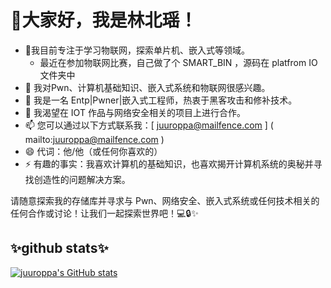 # 👋大家好，我是林北瑶！

- 🔭我目前专注于学习物联网，探索单片机、嵌入式等领域。
   - 最近在参加物联网比赛，自己做了个 SMART_BIN ，源码在 platfrom IO 文件夹中
- 🌱 我对Pwn、计算机基础知识、嵌入式系统和物联网很感兴趣。
- 👀 我是一名 Entp|Pwner|嵌入式工程师，热衷于黑客攻击和修补技术。
- 💞️ 我渴望在 IOT 作品与网络安全相关的项目上进行合作。
- 📫 您可以通过以下方式联系我：[ juuroppa@mailfence.com ] ( mailto:juuroppa@mailfence.com )
- 😄 代词：他/他（或任何你喜欢的）
- ⚡ 有趣的事实：我喜欢计算机的基础知识，也喜欢揭开计算机系统的奥秘并寻找创造性的问题解决方案。

请随意探索我的存储库并寻求与 Pwn、网络安全、嵌入式系统或任何技术相关的任何合作或讨论！让我们一起探索世界吧！💻🔒✨

## ✨github stats✨
[![juuroppa's GitHub stats](https://github-readme-stats.vercel.app/api?username=linbeiyao)](https://github.com/anuraghazra/github-readme-stats)

